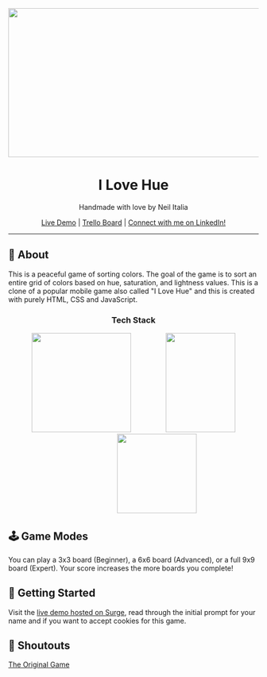 <div align="center">
<img src="https://images.unsplash.com/photo-1600832331197-ad575931911b?ixid=MnwxMjA3fDB8MHxwaG90by1wYWdlfHx8fGVufDB8fHx8&ixlib=rb-1.2.1&auto=format&fit=crop&w=1650&q=80" width="700" height="300" />
<h1 align="center">I Love Hue</h1>

Handmade with love by Neil Italia

[Live Demo](https://github.com/neilitalia/ilovehue)  |  [Trello Board](https://trello.com/b/B9M9YXxq)  |  [Connect with me on LinkedIn!](https://www.linkedin.com/in/neilitalia/)

</div>

***


## 📝 About

This is a peaceful game of sorting colors. The goal of the game is to sort an entire grid of colors based on hue, saturation, and lightness values. This is a clone of a popular mobile game also called "I Love Hue" and this is created with purely HTML, CSS and JavaScript.


<div align="center">
  <h3>Tech Stack</h3>
  <img src="https://upload.wikimedia.org/wikipedia/commons/thumb/6/61/HTML5_logo_and_wordmark.svg/120px-HTML5_logo_and_wordmark.svg.png" width="200" height="200" />&nbsp;&nbsp;&nbsp;&nbsp;&nbsp;&nbsp;&nbsp;&nbsp;&nbsp;&nbsp;&nbsp;&nbsp;&nbsp;&nbsp;&nbsp;&nbsp;&nbsp;&nbsp;<img src="https://upload.wikimedia.org/wikipedia/commons/thumb/d/d5/CSS3_logo_and_wordmark.svg/120px-CSS3_logo_and_wordmark.svg.png" width="140" height="200" />&nbsp;&nbsp;&nbsp;&nbsp;&nbsp;&nbsp;&nbsp;&nbsp;&nbsp;&nbsp;&nbsp;&nbsp;&nbsp;&nbsp;&nbsp;&nbsp;&nbsp;&nbsp;&nbsp;&nbsp;&nbsp;&nbsp;&nbsp;&nbsp;<img src="https://upload.wikimedia.org/wikipedia/commons/thumb/9/99/Unofficial_JavaScript_logo_2.svg/512px-Unofficial_JavaScript_logo_2.svg.png" width="160" height="160" />
</div>


## 🕹 Game Modes

You can play a 3x3 board (Beginner), a 6x6 board (Advanced), or a full 9x9 board (Expert). Your score increases the more boards you complete!


## 🚦 Getting Started 

Visit the [live demo hosted on Surge](https://github.com/neilitalia/ilovehue), read through the initial prompt for your name and if you want to accept cookies for this game.


## 📢 Shoutouts

[The Original Game](http://i-love-hue.com/)
